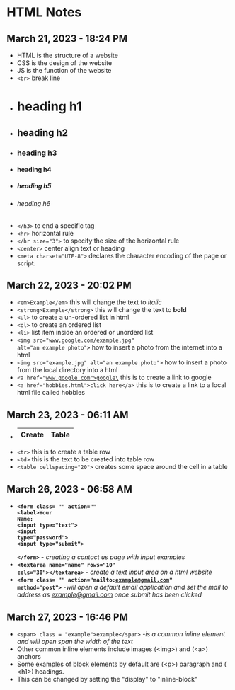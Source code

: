 # HTML Notes
## March 21, 2023 - 18:24 PM
- HTML is the structure of a website
- CSS is the design of the website
- JS is the function of the website
- <code>\<br></code> break line 
- <h1> heading h1
- <h2> heading h2
- <h3> heading h3
- <h4> heading h4
- <h5> heading h5
- <h6> heading h6
-  <code>\</h3></code> to end a specific tag
- <code>\<hr></code> horizontal rule
- <code>\</hr size="3"></code> to specify the size of the horizontal rule
- <code>\<center></code> center align text or heading
- <code>\<meta charset="UTF-8"></code> declares the character encoding of the page or script.
## March 22, 2023 - 20:02 PM
- <code>\<em>Example\</em></code> this will change the text to <em>italic</em>
- <code>\<strong>Example\</strong></code> this will change the text to <strong>bold</strong>
- <code>\<ul></code> to create a un-ordered list in html
- <code>\<ol></code> to create an ordered list
- <code>\<li></code> list item inside an ordered or unorderd list
- <code>\<img src="www.google.com/example.jpg" alt="an example photo"></code> how to insert a photo from the internet into a html
- <code>\<img src="example.jpg" alt="an example photo"></code> how to insert a photo from the local directory into a html
- <code>\<a href="www.google.com">google\</a></code> this is to create a link to google
- <code>\<a href="hobbies.html">click here\</a></code> this is to create a link to a local html file called hobbies
## March 23, 2023 - 06:11 AM
- <table>
            <thead>
                <tr>
                    <th>Create</th>
                    <th>Table</th>
                </tr>
            </thead>
  </table>            
- <code>\<tr></code> this is to create a table row
- <code>\<td></code> this is the text to be created into table row
- <code>\<table cellspacing="20"></code> creates some space around the cell in a table
## March 26, 2023 - 06:58 AM
- **<code>\<form class= "" action=""
    <br>\<label>Your Name:</label>
    <br>\<input type="text">
    <br>\<input type="password">
    <br>\<input type="submit">
<br>\</form></code>** - *creating a contact us page with input examples*
- **<code>\<textarea name="name" rows="10" cols="30">\</textarea></code>** - *create a text input area on a html website*
- **<code>\<form class= "" action="mailto:example@gmail.com" method="post"></code>** -*will open a default email application and set the mail to address as example@gmail.com once submit has been clicked*
## March 27, 2023 - 16:46 PM
- <code>\<span> class = "example">example\</span></code> -*is a common inline element and will open span the width of the text*
- Other common inline elements include images (\<img>) and (\<a>) anchors  
- Some examples of block elements by default are (\<p>) paragraph and (
\<h1>) headings. 
- This can be changed by setting the "display" to "inline-block"


